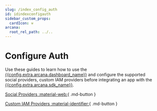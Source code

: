 ```yaml
---
slug: /index_config_auth
id: idindexconfigauth
sidebar_custom_props:
  cardIcon: ⚒️
arcana:
  root_rel_path: ../..
---
```


# Configure Auth

Use these guides to learn how to use the [{{config.extra.arcana.dashboard_name}}]({{page.meta.arcana.root_rel_path}}/concepts/dashboard.md) and configure the supported social providers, custom IAM providers before integrating an app with the [{{config.extra.arcana.sdk_name}}]({{page.meta.arcana.root_rel_path}}/concepts/authsdk.md).

[Social Providers :material-web:]({{page.meta.arcana.root_rel_path}}/howto/config_social/index.md){ .md-button }

[Custom IAM Providers :material-identifier:]({{page.meta.arcana.root_rel_path}}/howto/config_idm/index.md){ .md-button }
